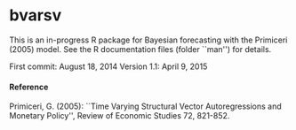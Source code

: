 bvarsv
======

This is an in-progress R package for Bayesian forecasting with the Primiceri (2005) model. See the R documentation files (folder ``man'') for details.

First commit: August 18, 2014
Version 1.1: April 9, 2015 

#### Reference
Primiceri, G. (2005): ``Time Varying Structural Vector Autoregressions and Monetary Policy'', Review of Economic Studies 72, 821-852.
